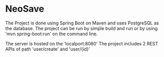 # NeoSave

The Project is done using Spring Boot on Maven and uses PostgreSQL as the database.
The project can be run by simple build and run or by using 'mvn spring-boot:run' on the command line.

The server is hosted on the 'localport:8080'
The project includes 2 REST APIs of path 'user/create' and 'user/{id}'

